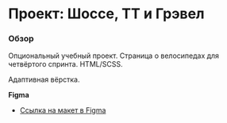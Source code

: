 # Проект: Шоссе, ТТ и Грэвел

### Обзор

Опциональный учебный проект. Страница о велосипедах для четвёртого спринта. HTML/SCSS.

Адаптивная вёрстка.

**Figma**

* [Ссылка на макет в Figma](https://www.figma.com/file/G3UWFlQmNtNs67751YiDH2/Month-of-Landings_external-link?node-id=0%3A1)

